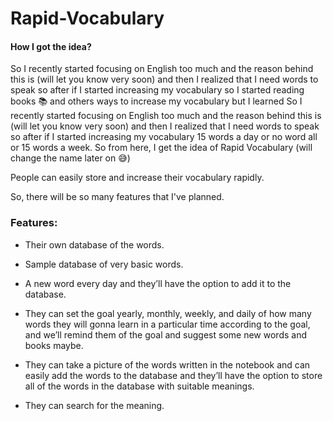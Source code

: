 # Rapid-Vocabulary

#### How I got the idea?
So I recently started focusing on English too much and the reason behind this is (will let you know very soon) and then I realized that I need words to speak so after if I started increasing my vocabulary so I started reading books :books: and others ways to increase my vocabulary but I learned So I recently started focusing on English too much and the reason behind this is (will let you know very soon) and then I realized that I need words to speak so after if I started increasing my vocabulary 15 words a day or no word all or 15 words a week. So from here, I get the idea of Rapid Vocabulary (will change the name later on :sweat_smile:)

People can easily store and increase their vocabulary rapidly.

So, there will be so many features that I've planned. 

### Features:

- Their own database of the words.

- Sample database of very basic words.

- A new word every day and they’ll have the option to add it to the database.

- They can set the goal yearly, monthly, weekly, and daily of how many words they will gonna learn in a particular time according to the goal, and we’ll remind them of the goal and suggest some new words and books maybe.

- They can take a picture of the words written in the notebook and can easily add the words to the database and they’ll have the option to store all of the words in the database with suitable meanings. 

- They can search for the meaning.
